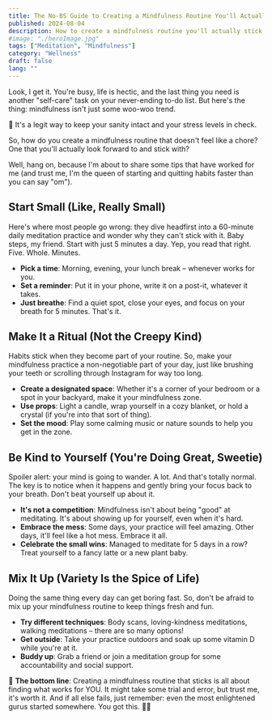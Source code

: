 ```yaml
---
title: The No-BS Guide to Creating a Mindfulness Routine You'll Actually Stick To
published: 2024-08-04
description: How to create a mindfulness routine you'll actually stick to with these down-to-earth tips and tricks – no zen master status required! 🧘‍♀️
#image: "./heroImage.jpg"
tags: ["Meditation", "Mindfulness"]
category: "Wellness"
draft: false
lang: ""
---
```



Look, I get it. You're busy, life is hectic, and the last thing you need is another "self-care" task on your never-ending to-do list. But here's the thing: mindfulness isn't just some woo-woo trend.

🛌 It's a legit way to keep your sanity intact and your stress levels in check.

So, how do you create a mindfulness routine that doesn't feel like a chore? One that you'll actually look forward to and stick with?


Well, hang on, because I'm about to share some tips that have worked for me (and trust me, I'm the queen of starting and quitting habits faster than you can say "om").

## Start Small (Like, Really Small)

Here's where most people go wrong: they dive headfirst into a 60-minute daily meditation practice and wonder why they can't stick with it. Baby steps, my friend. Start with just 5 minutes a day. Yep, you read that right. Five. Whole. Minutes.

- **Pick a time**: Morning, evening, your lunch break – whenever works for you.
- **Set a reminder**: Put it in your phone, write it on a post-it, whatever it takes.
- **Just breathe**: Find a quiet spot, close your eyes, and focus on your breath for 5 minutes. That's it.

## Make It a Ritual (Not the Creepy Kind)

Habits stick when they become part of your routine. So, make your mindfulness practice a non-negotiable part of your day, just like brushing your teeth or scrolling through Instagram for way too long.

- **Create a designated space**: Whether it's a corner of your bedroom or a spot in your backyard, make it your mindfulness zone.
- **Use props**: Light a candle, wrap yourself in a cozy blanket, or hold a crystal (if you're into that sort of thing).
- **Set the mood**: Play some calming music or nature sounds to help you get in the zone.

## Be Kind to Yourself (You're Doing Great, Sweetie)

Spoiler alert: your mind is going to wander. A lot. And that's totally normal. The key is to notice when it happens and gently bring your focus back to your breath. Don't beat yourself up about it.

- **It's not a competition**: Mindfulness isn't about being "good" at meditating. It's about showing up for yourself, even when it's hard.
- **Embrace the mess**: Some days, your practice will feel amazing. Other days, it'll feel like a hot mess. Embrace it all.
- **Celebrate the small wins**: Managed to meditate for 5 days in a row? Treat yourself to a fancy latte or a new plant baby.

## Mix It Up (Variety Is the Spice of Life)

Doing the same thing every day can get boring fast. So, don't be afraid to mix up your mindfulness routine to keep things fresh and fun.

- **Try different techniques**: Body scans, loving-kindness meditations, walking meditations – there are so many options!
- **Get outside**: Take your practice outdoors and soak up some vitamin D while you're at it.
- **Buddy up**: Grab a friend or join a meditation group for some accountability and social support.

🔆 **The bottom line**: Creating a mindfulness routine that sticks is all about finding what works for YOU. It might take some trial and error, but trust me, it's worth it. And if all else fails, just remember: even the most enlightened gurus started somewhere. You got this. 🧘‍♀️
